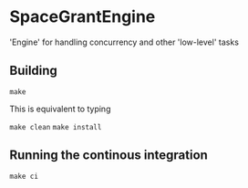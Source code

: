 # SpaceGrantEngine
'Engine' for handling concurrency and other 'low-level' tasks 

## Building
`make`

This is equivalent to typing

`make clean`
`make install`

## Running the continous integration
`make ci`

